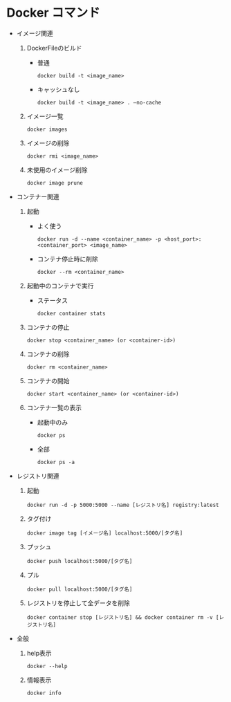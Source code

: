# Docker コマンド

* イメージ関連
    1. DockerFileのビルド
       * 普通

            `docker build -t <image_name>`
       * キャッシュなし

            `docker build -t <image_name> . –no-cache`
    2. イメージ一覧

        `docker images`
    3. イメージの削除

        `docker rmi <image_name>`
    4. 未使用のイメージ削除

        `docker image prune`
* コンテナー関連
    1. 起動
       * よく使う

            `docker run -d --name <container_name> -p <host_port>:<container_port> <image_name>`
       * コンテナ停止時に削除

            `docker --rm <container_name>`
    2. 起動中のコンテナで実行
       * ステータス

            `docker container stats`
    3. コンテナの停止

        `docker stop <container_name> (or <container-id>)`
    4. コンテナの削除

        `docker rm <container_name>`
    5. コンテナの開始

        `docker start <container_name> (or <container-id>)`
    6. コンテナ一覧の表示
       * 起動中のみ

            `docker ps`
       * 全部

            `docker ps -a`
* レジストリ関連
    1. 起動

        `docker run -d -p 5000:5000 --name [レジストリ名] registry:latest`
    2. タグ付け

        `docker image tag [イメージ名] localhost:5000/[タグ名]`
    3. プッシュ

        `docker push localhost:5000/[タグ名]`
    4. プル

        `docker pull localhost:5000/[タグ名]`
    5. レジストリを停止して全データを削除

        `docker container stop [レジストリ名] && docker container rm -v [レジストリ名]`

* 全般

    1. help表示

        `docker --help`
    2. 情報表示

        `docker info`
